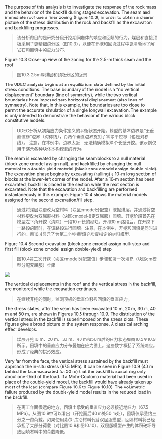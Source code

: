 The purpose of this analysis is to investigate the response of the rock mass and the behavior of the backfill during staged excavation. The seam and immediate roof use a finer zoning (Figure 10.3), in order to obtain a clearer picture of the stress distribution in the rock and backfill as the excavation and backfilling progresses.
>该分析的目的是研究分段开挖期间岩体的响应和回填的行为。煤层和直接顶板采用了更精细的分区（图10.3），以便在开挖和回填过程中更清晰地了解岩石和回填中的应力分布。

Figure 10.3 Close-up view of the zoning for the 2.5-m thick seam and the roof
>图10.3 2.5m厚煤层和顶板分区的近景

The UDEC analysis begins at an equilibrium state defined by the initial stress conditions. The base boundary of the model is a “no vertical displacement” boundary (line of symmetry), while the two vertical boundaries have imposed zero horizontal displacement (also lines of symmetry).
Note that, in this example, the boundaries are too close to permit the accurate simulation of a single longwall excavation. The example is only intended to demonstrate the behavior of the various block constitutive models.
>UDEC分析从初始应力条件定义的平衡状态开始。模型的基本边界是“无垂直位移”边界（对称线），而两个垂直边界施加了零水平位移（也是对称线）。
注意，在本例中，边界太近，无法精确模拟单个长壁开挖。该示例仅用于演示各种块体本构模型的行为。

The seam is excavated by changing the seam blocks to a null material (block zone cmodel assign null), and backfilled by changing the null material to a double-yield material (block zone cmodel assign double-yield). The excavation phase begins by excavating (nulling) a 10-m long section of blocks at the lower-left corner of the model. After a 10-m section has been excavated, backfill is placed in the section while the next section is excavated. Note that the excavation and backfilling are performed instantaneously in this example. Figure 10.4 shows the material models assigned for the second excavation/fill step.
>通过将煤层块更改为空材料（块区cmodel分配空）挖掘煤层，并通过将空材料更改为双屈服材料（块区cmodel指定双屈服）回填。开挖阶段首先在模型左下角开挖（清除）一段10 m长的砌块。开挖10 m路段后，在开挖下一路段的同时，在该路段进行回填。注意，在本例中，开挖和回填是同时进行的。图10.4显示了为第二个挖掘/填充步骤指定的材料模型。

Figure 10.4 Second excavation (block zone cmodel assign null) step and first fill (block zone cmodel assign double-yield) step
>图10.4第二次开挖（块区cmodel分配空值）步骤和第一次填充（块区cm模型分配双屈服）步骤

![](https://obsidianxjb.oss-cn-hangzhou.aliyuncs.com/obsidian/202210150938489.png)

The vertical displacements in the roof, and the vertical stress in the backfill, are monitored while the excavation continues.
>在继续开挖的同时，监测顶板的垂直位移和回填的垂直应力。

The stress states, after the seam has been excavated 10 m, 20 m, 30 m, 40 m and 50 m, are shown in Figures 10.5 through 10.9. The distribution of the vertical stress in the backfill is superimposed on the stress plots. These figures give a broad picture of the system response. A classical arching effect develops.
>煤层开挖10 m、20 m、30 m、40 m和50 m后的应力状态如图10.5至10.9所示。回填中的垂直应力分布叠加在应力图上。这些数字概括了系统响应。形成了经典的拱形效应。

Very far from the face, the vertical stress sustained by the backfill must approach the in-situ stress (67.5 MPa). It can be seen in Figure 10.9 (40 m behind the face excavated for 50 m) that the backfill is sustaining only about one-third of the load. If a Mohr-Coulomb material had been used in place of the double-yield model, the backfill would have already taken up most of the load (compare Figure 10.9 to Figure 10.10). The volumetric failure produced by the double-yield model results in the reduced load in the backfill.
>在离工作面很远的地方，回填土承受的垂直应力必须接近地应力（67.5 MPa）。从图10.9中可以看出（开挖面后40 m处50 m处），回填仅承受约三分之一的荷载。如果使用莫尔-库仑材料代替双屈服模型，回填材料将已经承担了大部分荷载（对比图10.9和图10.10）。双屈服模型产生的体积破坏导致回填材料中的荷载降低。
